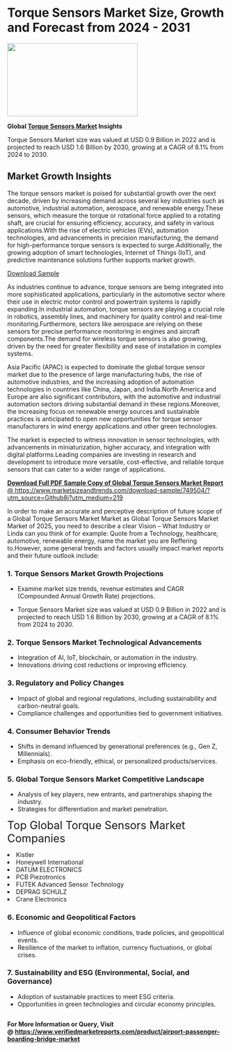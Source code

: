 <H1>Torque Sensors Market Size, Growth and Forecast from 2024 - 2031</H1><img class="aligncenter size-medium wp-image-584254" src="https://thirdeyenews.in/wp-content/uploads/2024/09/Global-Market-Research-300x168.jpeg" alt="" width="300" height="168" /><p><strong>Global&nbsp;<a href="https://www.marketsizeandtrends.com/download-sample/749504/?utm_source=Github8j?utm_medium=219">Torque Sensors Market</a> Insights</strong></p><p>Torque Sensors Market size was valued at USD 0.9 Billion in 2022 and is projected to reach USD 1.6 Billion by 2030, growing at a CAGR of 8.1% from 2024 to 2030.</p><p><h2>Market Growth Insights</h2> <p>The torque sensors market is poised for substantial growth over the next decade, driven by increasing demand across several key industries such as automotive, industrial automation, aerospace, and renewable energy.These sensors, which measure the torque or rotational force applied to a rotating shaft, are crucial for ensuring efficiency, accuracy, and safety in various applications.With the rise of electric vehicles (EVs), automation technologies, and advancements in precision manufacturing, the demand for high-performance torque sensors is expected to surge.Additionally, the growing adoption of smart technologies, Internet of Things (IoT), and predictive maintenance solutions further supports market growth.</p> <p><a href="download_sample_link">Download Sample</a></p> <p>As industries continue to advance, torque sensors are being integrated into more sophisticated applications, particularly in the automotive sector where their use in electric motor control and powertrain systems is rapidly expanding.In industrial automation, torque sensors are playing a crucial role in robotics, assembly lines, and machinery for quality control and real-time monitoring.Furthermore, sectors like aerospace are relying on these sensors for precise performance monitoring in engines and aircraft components.The demand for wireless torque sensors is also growing, driven by the need for greater flexibility and ease of installation in complex systems.</p> <p>Asia Pacific (APAC) is expected to dominate the global torque sensor market due to the presence of large manufacturing hubs, the rise of automotive industries, and the increasing adoption of automation technologies in countries like China, Japan, and India.North America and Europe are also significant contributors, with the automotive and industrial automation sectors driving substantial demand in these regions.Moreover, the increasing focus on renewable energy sources and sustainable practices is anticipated to open new opportunities for torque sensor manufacturers in wind energy applications and other green technologies.</p> <p>The market is expected to witness innovation in sensor technologies, with advancements in miniaturization, higher accuracy, and integration with digital platforms.Leading companies are investing in research and development to introduce more versatile, cost-effective, and reliable torque sensors that can cater to a wider range of applications.</p> <p><a href="get_more_link"></p><p><span class=""><strong>Download Full PDF Sample Copy of Global Torque Sensors Market Report</strong> @ <a href="https://www.marketsizeandtrends.com/download-sample/749504/?utm_source=Github8j?utm_medium=219" target="_blank">https://www.marketsizeandtrends.com/download-sample/749504/?utm_source=Github8j?utm_medium=219</a></span></p><p>In order to make an accurate and perceptive description of future scope of a Global&nbsp;Torque Sensors Market Market as Global&nbsp;Torque Sensors Market Market of 2025, you need to describe a clear Vision &ndash; What Industry or Linda can you think of for example: Quote from a Technology, healthcare, automotive, renewable energy, name the market you are Reffering to.However, some general trends and factors usually impact market reports and their future outlook include:</p><h3>1.&nbsp;<strong>Torque Sensors Market Growth Projections</strong></h3><ul><li>Examine market size trends, revenue estimates and CAGR (Compounded Annual Growth Rate) projections.</li><li><p>Torque Sensors Market size was valued at USD 0.9 Billion in 2022 and is projected to reach USD 1.6 Billion by 2030, growing at a CAGR of 8.1% from 2024 to 2030.</p></li></ul><h3>2.&nbsp;<strong>Torque Sensors Market Technological Advancements</strong></h3><ul><li>Integration of AI, IoT, blockchain, or automation in the industry.</li><li>Innovations driving cost reductions or improving efficiency.</li></ul><h3>3.&nbsp;<strong>Regulatory and Policy Changes</strong></h3><ul><li>Impact of global and regional regulations, including sustainability and carbon-neutral goals.</li><li>Compliance challenges and opportunities tied to government initiatives.</li></ul><h3>4.&nbsp;<strong>Consumer Behavior Trends</strong></h3><ul><li>Shifts in demand influenced by generational preferences (e.g., Gen Z, Millennials).</li><li>Emphasis on eco-friendly, ethical, or personalized products/services.</li></ul><h3>5.&nbsp;<strong>Global Torque Sensors Market Competitive Landscape</strong></h3><ul><li>Analysis of key players, new entrants, and partnerships shaping the industry.</li><li>Strategies for differentiation and market penetration.</li></ul><p data-pm-slice="1 1 []"><span style="color: inherit; font-family: inherit; font-size: 25px;">Top Global Torque Sensors Market Companies</span></p><div class="" data-test-id=""><p><li>Kistler</li><li> Honeywell International</li><li> DATUM ELECTRONICS</li><li> PCB Piezotronics</li><li> FUTEK Advanced Sensor Technology</li><li> DEPRAG SCHULZ</li><li> Crane Electronics</li></p></div><h3>6.&nbsp;<strong>Economic and Geopolitical Factors</strong></h3><ul><li>Influence of global economic conditions, trade policies, and geopolitical events.</li><li>Resilience of the market to inflation, currency fluctuations, or global crises.</li></ul><h3>7.&nbsp;<strong>Sustainability and ESG (Environmental, Social, and Governance)</strong></h3><ul><li>Adoption of sustainable practices to meet ESG criteria.</li><li>Opportunities in green technologies and circular economy principles.</li></ul><h2><strong style="font-size: 14px;">For More Information or Query, Visit @&nbsp;</strong><a style="background-color: #ffffff; font-size: 14px;" href="https://www.marketsizeandtrends.com/report/torque-sensors-market/" target="_blank">https://www.verifiedmarketreports.com/product/airport-passenger-boarding-bridge-market</a></h2>